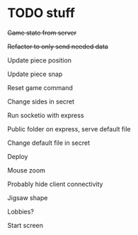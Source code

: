 # TODO stuff

~~Game state from server~~

~~Refactor to only send needed data~~

Update piece position

Update piece snap

Reset game command

Change sides in secret

Run socketio with express

Public folder on express, serve default file

Change default file in secret

Deploy

Mouse zoom

Probably hide client connectivity

Jigsaw shape

Lobbies?

Start screen
